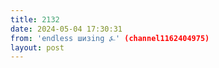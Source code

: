 ```yaml
---
title: 2132
date: 2024-05-04 17:30:31
from: 'endless шизing ⍼' (channel1162404975)
layout: post
---
```



